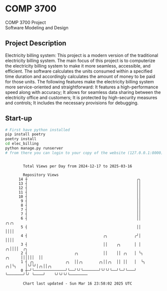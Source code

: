 # COMP 3700
COMP 3700 Project  
Software Modeling and Design
## Project Description
Electricity billing system: This project is a modern version of the traditional electricity billing system. The main focus of this project is to computerize the electricity billing system to make it more seamless, accessible, and efficient. The software calculates the units consumed within a specified time duration and accordingly calculates the amount of money to be paid for those units. The following features make the electricity billing system more service-oriented and straightforward: It features a high-performance speed along with accuracy; It allows for seamless data sharing between the electricity office and customers; It is protected by high-security measures and controls; It includes the necessary provisions for debugging.

## Start-up
```bash
# First have python installed
pip install poetry
poetry install
cd elec_billing
python manage.py runserver
# from there you can login to your copy of the website (127.0.0.1:8000), default creds are admin/admin
```

```

        Total Views per Day from 2024-12-17 to 2025-03-16

        Repository Views
      14 ┼                                                 ╭╮
      13 ┤                                                 ││
      12 ┤                                                 ││
      11 ┤                                                 ││
      10 ┤                                                 ││
       9 ┤                                                 ││
       8 ┤                                                 ││
       7 ┤                                                 ││
       7 ┤                                                 ││
       6 ┤                                                 ││                    ╭╮╭╮
       5 ┤                                                 ││                    ││││
       4 ┤                                  ╭╮            ╭╯│                    ││││
       3 ┤                                  ││    ╭╮      │ │                  ╭╮││││  ╭╮
       2 ┤                     ╭╮           ││    ││ ╭╮   │ ╰╮          ╭╮     ││││││  ││
       1 ┤ ╭╮              ╭╮  ││╭╮       ╭╮││╭╮  ││ ││   │  ╰╮       ╭╮│╰╮    │╰╯╰╯│╭╮││╭╮
       0 ┼─╯╰──────────────╯╰──╯╰╯╰───────╯╰╯╰╯╰──╯╰─╯╰───╯   ╰───────╯╰╯ ╰────╯    ╰╯╰╯╰╯╰────────

        Chart last updated - Sun Mar 16 23:58:02 2025 UTC
        
```
